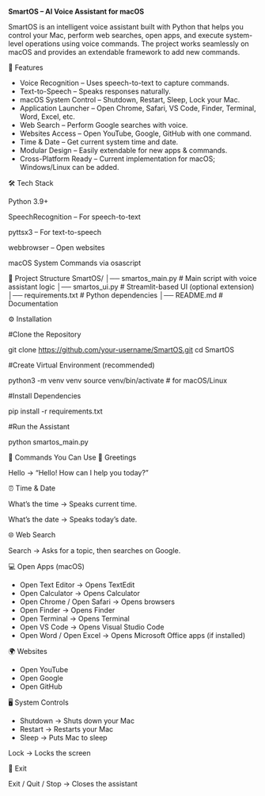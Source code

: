 **SmartOS – AI Voice Assistant for macOS**

SmartOS is an intelligent voice assistant built with Python that helps you control your Mac, perform web searches, open apps, and execute system-level operations using voice commands.
The project works seamlessly on macOS and provides an extendable framework to add new commands.

📌 Features

- Voice Recognition – Uses speech-to-text to capture commands.
- Text-to-Speech – Speaks responses naturally.
- macOS System Control – Shutdown, Restart, Sleep, Lock your Mac.
- Application Launcher – Open Chrome, Safari, VS Code, Finder, Terminal, Word, Excel, etc.
- Web Search – Perform Google searches with voice.
- Websites Access – Open YouTube, Google, GitHub with one command.
- Time & Date – Get current system time and date.
- Modular Design – Easily extendable for new apps & commands.
- Cross-Platform Ready – Current implementation for macOS; Windows/Linux can be added.

🛠️ Tech Stack

Python 3.9+

SpeechRecognition
 – For speech-to-text

pyttsx3
 – For text-to-speech

webbrowser
 – Open websites

macOS System Commands via osascript

📂 Project Structure
SmartOS/
│── smartos_main.py      # Main script with voice assistant logic
│── smartos_ui.py        # Streamlit-based UI (optional extension)
│── requirements.txt     # Python dependencies
│── README.md            # Documentation

⚙️ Installation

#Clone the Repository

git clone https://github.com/your-username/SmartOS.git
cd SmartOS


#Create Virtual Environment (recommended)

python3 -m venv venv
source venv/bin/activate   # for macOS/Linux


#Install Dependencies

pip install -r requirements.txt


#Run the Assistant

python smartos_main.py

🎤 Commands You Can Use
👋 Greetings

Hello → “Hello! How can I help you today?”

⏰ Time & Date

What’s the time → Speaks current time.

What’s the date → Speaks today’s date.

🌐 Web Search

Search → Asks for a topic, then searches on Google.

💻 Open Apps (macOS)

- Open Text Editor → Opens TextEdit
- Open Calculator → Opens Calculator
- Open Chrome / Open Safari → Opens browsers
- Open Finder → Opens Finder
- Open Terminal → Opens Terminal
- Open VS Code → Opens Visual Studio Code
- Open Word / Open Excel → Opens Microsoft Office apps (if installed)

🌍 Websites
- Open YouTube
- Open Google
- Open GitHub

🖥️ System Controls

- Shutdown → Shuts down your Mac
- Restart → Restarts your Mac
- Sleep → Puts Mac to sleep

Lock → Locks the screen

🚪 Exit

Exit / Quit / Stop → Closes the assistant
